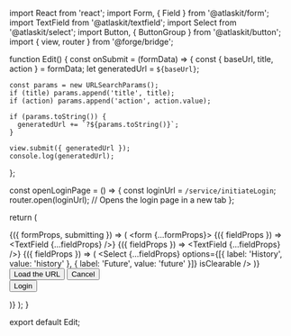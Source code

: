 import React from 'react';
import Form, { Field } from '@atlaskit/form';
import TextField from '@atlaskit/textfield';
import Select from '@atlaskit/select';
import Button, { ButtonGroup } from '@atlaskit/button';
import { view, router } from '@forge/bridge';

function Edit() {
  const onSubmit = (formData) => {
    const { baseUrl, title, action } = formData;
    let generatedUrl = `${baseUrl}`;
    
    const params = new URLSearchParams();
    if (title) params.append('title', title);
    if (action) params.append('action', action.value);
    
    if (params.toString()) {
      generatedUrl += `?${params.toString()}`;
    }
    
    view.submit({ generatedUrl });
    console.log(generatedUrl);
  };

  const openLoginPage = () => {
    const loginUrl = `/service/initiateLogin`; 
    router.open(loginUrl); // Opens the login page in a new tab
  };

  return (
    <Form onSubmit={onSubmit}>
      {({ formProps, submitting }) => (
        <form {...formProps}>
          <Field name="baseUrl" label="Base URL" isRequired>
            {({ fieldProps }) => <TextField {...fieldProps} />}
          </Field>
          <Field name="title" label="Title">
            {({ fieldProps }) => <TextField {...fieldProps} />}
          </Field>
          <Field name="action" label="Action">
            {({ fieldProps }) => (
              <Select
                {...fieldProps}
                options={[{ label: 'History', value: 'history' }, { label: 'Future', value: 'future' }]}
                isClearable
              />
            )}
          </Field>
          <br/>
          <ButtonGroup>
            <Button type="submit" isDisabled={submitting}>Load the URL</Button>
            <Button appearance="subtle" onClick={view.close}>Cancel</Button>
          </ButtonGroup>
          <br/>
          <Button appearance="primary" onClick={openLoginPage}>Login</Button>
        </form>
      )}
    </Form>
  );
}

export default Edit;
